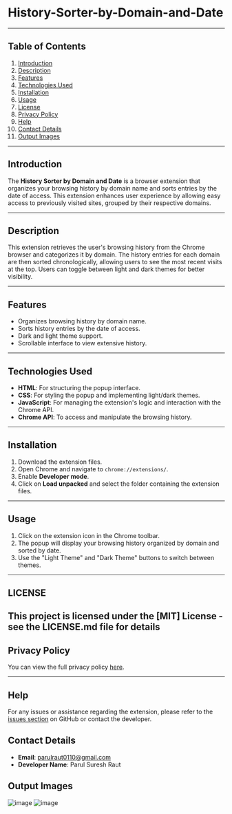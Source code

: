 # History-Sorter-by-Domain-and-Date 

---
## Table of Contents

1. [Introduction](#introduction)
2. [Description](#description)
3. [Features](#features)
4. [Technologies Used](#technologies-used)
5. [Installation](#installation)
6. [Usage](#usage)
7. [License](#license)
8. [Privacy Policy](#privacy-policy)
9. [Help](#help)
10. [Contact Details](#contact-details)
11. [Output Images](#output-images)
---

## Introduction
The **History Sorter by Domain and Date** is a browser extension that organizes your browsing history by domain name and sorts entries by the date of access. This extension enhances user experience by allowing easy access to previously visited sites, grouped by their respective domains.

---

## Description
This extension retrieves the user's browsing history from the Chrome browser and categorizes it by domain. The history entries for each domain are then sorted chronologically, allowing users to see the most recent visits at the top. Users can toggle between light and dark themes for better visibility.

---

## Features
- Organizes browsing history by domain name.
- Sorts history entries by the date of access.
- Dark and light theme support.
- Scrollable interface to view extensive history.

---

## Technologies Used
- **HTML**: For structuring the popup interface.
- **CSS**: For styling the popup and implementing light/dark themes.
- **JavaScript**: For managing the extension's logic and interaction with the Chrome API.
- **Chrome API**: To access and manipulate the browsing history.

---

## Installation
1. Download the extension files.
2. Open Chrome and navigate to `chrome://extensions/`.
3. Enable **Developer mode**.
4. Click on **Load unpacked** and select the folder containing the extension files.

---

## Usage
1. Click on the extension icon in the Chrome toolbar.
2. The popup will display your browsing history organized by domain and sorted by date.
3. Use the "Light Theme" and "Dark Theme" buttons to switch between themes.

---

## LICENSE
This project is licensed under the [MIT] License - see the LICENSE.md file for details
---

## Privacy Policy

You can view the full privacy policy [here](https://github.com/parulraut0110/History-Sorter-by-Domain-and-Date/blob/main/Privacy%20Policy.md).

---

## Help
For any issues or assistance regarding the extension, please refer to the [issues section](https://github.com/your-repo/issues) on GitHub or contact the developer.

## Contact Details
- **Email**: parulraut0110@gmail.com
- **Developer Name**: Parul Suresh Raut

## Output Images

![image](https://github.com/user-attachments/assets/bf28eaa5-0b23-4caf-a330-7ce67070eb9c) ![image](https://github.com/user-attachments/assets/78a20c81-b287-464a-9e24-b422266ff88d)
